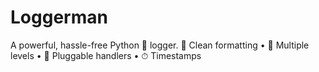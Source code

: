 # Loggerman
A powerful, hassle-free Python 🐍 logger. 📜 Clean formatting • 🎯 Multiple levels • 🔌 Pluggable handlers • ⏱ Timestamps
